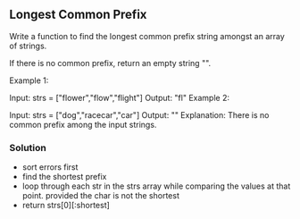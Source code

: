 ## Longest Common Prefix

Write a function to find the longest common prefix string amongst an array of strings.

If there is no common prefix, return an empty string "".

 

Example 1:

Input: strs = ["flower","flow","flight"]
Output: "fl"
Example 2:

Input: strs = ["dog","racecar","car"]
Output: ""
Explanation: There is no common prefix among the input strings.


### Solution

- sort errors first 
- find the shortest prefix
- loop through each str in the strs array while comparing the values at that point. provided the char is not the shortest
- return strs[0][:shortest]